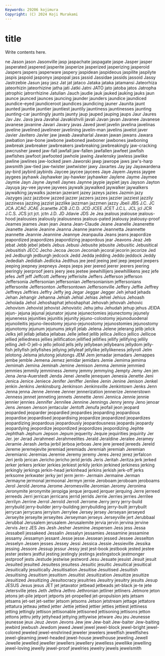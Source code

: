 ```yaml
---
Keywords: 29206 kojimura
Copyright: (C) 2024 Koji Murakami
---
```


# title

Write contents here.



ne Jason jason
Jasonville jasp jaspachate jaspagate jaspe Jasper jasper jasperated jaspered jasperite
jasperize jasperized jasperizing jasperoid Jaspers jaspers jasperware jaspery jaspidean jaspideous
jaspilite jaspilyte jaspis jaspoid jasponyx jaspopal jass jassid Jassidae jassids
jassoid Jassy Jastrzebie Jasun jasy jasz Jat jat jataco Jataka
jataka jatamansi Jateorhiza jateorhizin jateorhizine jatha jati Jatki Jatni JATO
jato jatoba jatos Jatropha jatrophic jatrorrhizine Jatulian Jauch jaudie jauk
jauked jauking jauks jaun jaunce jaunced jaunces jauncing jaunder jaunders
jaundice jaundiced jaundice-eyed jaundiceroot jaundices jaundicing jauner Jaunita jaunt jaunted
jauntie jauntier jauntiest jauntily jauntiness jauntinesses jaunting jaunting-car jauntingly jaunts
jaunty jaup jauped jauping jaups Jaur Jaures Jav Jav. Java
java Javahai Javakishvili javali Javan javan Javanee Javanese javanese javanine
Javari Javary javas Javed javel javelin javelina javelinas javeline javelined
javelineer javelining javelin-man javelins javelot javer Javier Javitero Javler jaw
jawab Jawaharlal Jawan jawan jawans Jawara jawbation jaw-bone jawbone jawboned
jawboner jawbones jawboning jawbreak jawbreaker jawbreakers jawbreaking jawbreakingly jaw-cracking jawcrusher
jawed jaw-fall jawfall jaw-fallen jawfallen jawfeet jawfish jawfishes jawfoot jawfooted
jawhole jawing Jawlensky jawless jawlike jawline jawlines jaw-locked jawn Jaworski
jawp jawrope jaws jaw's-harp jawsmith jaw-tied jaw-twister jawtwister jawy Jaxartes
Jay jay Jayawardena jay-bird jaybird jaybirds Jaycee jaycee jaycees Jaye
Jayem Jayess jaygee jaygees jayhawk Jayhawker jay-hawker jayhawker Jaylene Jayme
Jaymee Jaymie Jayn Jayne Jaynell Jaynes Jaynne jaypie jaypiet jays
Jayson Jayton Jayuya jay-vee jayvee jayvees jaywalk jaywalked jaywalker jaywalkers
jaywalking jaywalks jazeran jazerant jazey jazeys jazies Jazmin jazy Jazyges
jazz jazzbow jazzed jazzer jazzers jazzes jazzier jazziest jazzily jazziness
jazzing jazzist jazzlike jazzman jazzmen jazzy Jbeil JBS J.C. JC
JCA JCAC JCAE Jcanette JCB J.C.D. JCD JCEE JCET J.C.L.
JCL jcl JCR J.C.S. JCS jct jct. jctn J.D. JD
Jdavie JDS Je Jea jealous jealouse jealous-hood jealousies jealously jealousness
jealous-pated jealousy jealousy-proof Jeames jeames Jean jean Jeana Jean-Claude Jeane
Jeanelle Jeanerette Jeanette Jeanie Jeanine Jeanna Jeanne jeanne Jeannetta Jeannette
jeannette Jeannie Jeannine Jeannye Jeanpaulia Jeans jeans jeapordize jeapordized jeapordizes
jeapordizing jeapordous jear Jeavons Jeaz Jeb jebat Jebb jebel jebels
Jebus Jebusi Jebusite jebusite Jebusitic Jebusitical Jebusitish JECC Jecho Jecoa
Jecon Jeconiah jecoral jecorin jecorize Jed jed Jedburgh jedburgh jedcock
Jedd Jedda jedding Jeddo jeddock Jeddy Jedediah Jedidiah Jedlicka Jedthus
jee jeed jeeing jeel jeep jeeped jeepers jeeping jeepney jeepneys
Jeeps jeeps jeer jeered jeerer jeerers jeering jeeringly jeerproof jeers
jeery jees jeetee jeewhillijers jeewhillikens jeez jefe jefes Jeff jeff
Jeffcott Jefferey jefferisite Jeffers Jefferson jefferson Jeffersonia Jeffersonian jeffersonian Jeffersonianism
jeffersonians jeffersonite Jeffersonton Jeffersontown Jeffersonville Jeffery Jeffie Jeffrey Jeffreys Jeffries
Jeffry Jeffy jeg Jegar Jeggar Jegger Jeh jehad jehads Jehan
Jehangir Jehanna Jehiah Jehial Jehias Jehiel Jehius Jehoash Jehoiada Jehol
Jehoshaphat jehoshaphat Jehovah jehovah Jehovic Jehovism Jehovist jehovist Jehovistic Jehu
jehu Jehudah jehup jehus JEIDA jejun- jejuna jejunal jejunator jejune
jejunectomies jejunectomy jejunely jejuneness jejunities jejunitis jejunity jejuno-colostomy jejunoduodenal jejunoileitis
jejuno-ileostomy jejuno-jejunostomy jejunostomies jejunostomy jejunotomy jejunum jejunums jekyll jelab Jelena
Jelene jelerang jelib jelick Jelks jell jellab jellaba jellabas Jelle
jelled jellib jellica Jellico jellico Jellicoe jellied jelliedness jellies jellification
jellified jellifies jellify jellifying jellily jelling Jell-O jell-o jello jelloid
jells jelly jellybean jellybeans jellydom jelly-fish jellyfish jellyfishes jellying jellyleaf
jellylike jellylikeness jellyroll Jelm jelotong Jelsma jelutong jelutongs JEM Jem
jemadar jemadars Jemappes jembe jemble Jemena Jemez jemidar jemidars Jemie
Jemima jemima Jemimah Jemina Jeminah Jemine Jemison Jemma Jemmie jemmied
jemmies jemmily jemminess Jemmy jemmy jemmying Jempty Jemy Jen jen
Jena Jena-Auerstedt Jenda Jenei Jenelle jenequen Jenesia Jenette Jeni Jenica
Jenice Jeniece Jenifer Jeniffer Jenilee Jenin Jenine Jenison Jenkel jenkin
Jenkins Jenkinsburg Jenkinson Jenkinsville Jenkintown Jenks Jenn Jenna jenna Jenne
Jennee Jenner jennerization jennerize Jennerstown Jenness jennet jenneting jennets Jennette
Jenni Jennica Jennie jennie jennier jennies Jennifer Jennilee Jennine Jennings
Jenny jenny Jeno jenoar Jens Jensen Jenson jentacular Jentoft Jenufa
jeofail jeon jeopard jeoparded jeoparder jeopardied jeopardies jeoparding jeopardious jeopardise
jeopardised jeopardising jeopardize jeopardized jeopardizes jeopardizing jeopardous jeopardously jeopardousness jeopards
jeopardy jeopardying jeopordize jeopordized jeopordizes jeopordizing Jephte Jephthah Jephum Jepson
Jepum jequerity Jequie jequirities jequirity Jer Jer. jer Jerad Jerahmeel
Jerahmeelites Jerald Jeraldine Jeralee Jeramey Jeramie Jerash Jerba jerbil jerboa
jerboas Jere jere jereed jereeds Jereld Jereme jeremejevite jeremiad jeremiads
Jeremiah jeremiah Jeremian Jeremianic Jeremias Jeremie Jeremy jeremy Jeres Jerez
jerez jerfalcon Jeri jerib jerican Jericho jericho jerid jerids Jeris
Jeritah Jeritza jerk jerked jerker jerkers jerkier jerkies jerkiest jerkily
jerkin jerkined jerkiness jerking jerkingly jerkings jerkin-head jerkinhead jerkins jerkish
jerk-off jerks jerksome jerkwater jerky jerl jerm jerm- Jermain Jermaine
Jerman Jermayne jermonal jermoonal Jermyn jernie Jeroboam jeroboam jeroboams Jerol
Jerold Jeroma Jerome Jeromesville Jeromian Jeromy Jeronima Jeronymite jeronymite jeropiga
jerque jerqued jerquer jerquing Jerre jerreed jerreeds Jerri jerrican jerricans
jerrid jerrids Jerrie Jerries jerries Jerrilee Jerrilyn Jerrine Jerrol Jerrold
Jerroll Jerrome Jerry jerry jerry-build jerrybuild jerry-builder jerry-building jerrybuilding jerry-built
jerrybuilt jerrycan jerrycans jerryism Jerrylee Jersey jersey Jerseyan jerseyed Jerseyite
jerseyite jerseyites Jerseyman jerseys Jerseyville jert Jerubbaal Jerubbal Jerusalem jerusalem
Jerusalemite jervia jervin jervina jervine Jervis Jerz JES Jes Jesh
Jesher Jesmine Jespersen Jess jess Jessa Jessabell jessakeed Jessalin Jessalyn
jessamies Jessamine jessamine jessamy Jessamyn jessant Jesse jesse Jessean jessed
Jessee Jesselton Jesselyn Jessen jesses Jessey Jessi Jessica Jessie Jessieville
Jessika jessing Jessore Jessup jessur Jessy jest jest-book jestbook jested
jestee jester jesters jestful jesting jestingly jestings jestingstock jestmonger jestproof
jests Jestude jestwise jestword Jesu Jesuate jesuist Jesuit jesuit Jesuited
jesuited Jesuitess jesuitess Jesuitic jesuitic Jesuitical jesuitical Jesuitically jesuitically Jesuitisation
Jesuitise Jesuitised Jesuitish Jesuitising Jesuitism jesuitism Jesuitist Jesuitization Jesuitize jesuitize
Jesuitized Jesuitizing Jesuitocracy jesuitries Jesuitry jesuitry jesuits Jesup JESUS Jesus
jesus JET jet jetavator jetbead jetbeads jet-black je-te jete Jetersville
jetes Jeth Jethra Jethro Jethronian jetliner jetliners Jetmore jeton jetons
jet-pile jetport jetports jet-propelled jet-propulsion jets jetsam jetsams jet-set jet-setter
jetsom jetsoms Jetson jetstream jettage jettatore jettatura jetteau jetted jetter
Jettie jettied jettier jetties jettiest jettiness jetting jettingly jettison jettisonable
jettisoned jettisoning jettisons jetton jettons jettru jetty jettyhead jettying jettywise
jetware Jeu jeu Jeunesse jeunesse jeux Jeuz Jevon Jevons Jew
jew Jew-bait Jew-baiter Jew-baiting jewbird jewbush Jewdom jewed Jewel jewel
jewel-block jewel-bright jewel-colored jeweled jewel-enshrined jeweler jewelers jewelfish jewelfishes jewel-gleaming
jewel-headed jewel-house jewelhouse jeweling Jewell Jewelle jewelled jeweller jewellers jewellery
jewelless jewellike jewelling jewel-loving jewelly jewel-proof jewelries jewelry jewels jewelsmith
